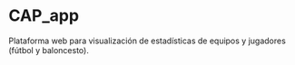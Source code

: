 # CAP_app

Plataforma web para visualización de estadísticas de equipos y jugadores (fútbol y baloncesto).